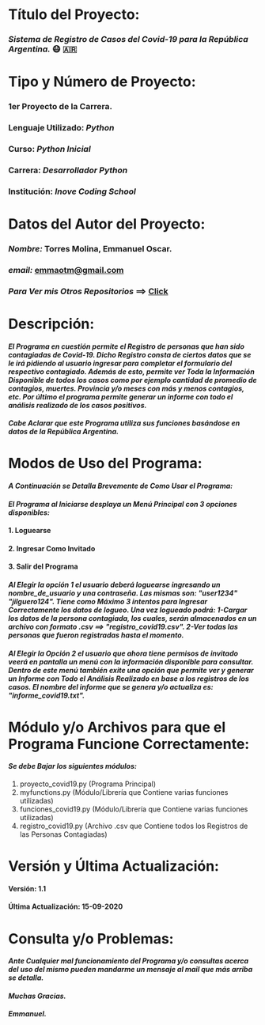# **Título del Proyecto:** 
 ### *Sistema de Registro de Casos del Covid-19 para la República Argentina.* :mask: :argentina:
 
 
# **Tipo y Número de Proyecto:**
 ### **1er Proyecto de la Carrera.**
 ### **Lenguaje Utilizado:** *Python*
 ### **Curso:** *Python Inicial* 
 ### **Carrera:** *Desarrollador Python*
 ### **Institución:** *Inove Coding School*
 
 
# **Datos del Autor del Proyecto:**
 ### ***Nombre:*** Torres Molina, Emmanuel Oscar.
 ### ***email:*** emmaotm@gmail.com
 ### ***Para Ver mis Otros Repositorios*** ==> [Click](https://github.com/eotorresmolina?tab=repositories)


# **Descripción:**
#### *El Programa en cuestión permite el Registro de personas que han sido contagiadas de Covid-19. Dicho Registro consta de ciertos datos que se le irá pidiendo al usuario ingresar para completar el formulario del respectivo contagiado. Además de esto, permite ver Toda la Información Disponible de todos los casos como por ejemplo cantidad de promedio de contagios, muertes. Provincia y/o meses con más y menos contagios, etc. Por último el programa permite generar un informe con todo el análisis realizado de los casos positivos.*
#### *Cabe Aclarar que este Programa utiliza sus funciones basándose en datos de la República Argentina.*
 
 
# **Modos de Uso del Programa:**
 #### *A Continuación se Detalla Brevemente de Como Usar el Programa:*
 #### *El Programa al Iniciarse desplaya un Menú Principal con 3 opciones disponibles:*
 #### 1. Loguearse
 #### 2. Ingresar Como Invitado
 #### 3. Salir del Programa
 #### *Al Elegir la opción 1 el usuario deberá loguearse ingresando un nombre_de_usuario y una contraseña. Las mismas son: "user1234" "jilguero124". Tiene como Máximo 3 intentos para Ingresar Correctamente los datos de logueo. Una vez logueado podrá: 1-Cargar los datos de la persona contagiada, los cuales, serán almacenados en un       archivo con formato .csv ==> "registro_covid19.csv". 2-Ver todas las personas que fueron registradas hasta el momento.*
 #### *Al Elegir la Opción 2 el usuario que ahora tiene permisos de invitado veerá en pantalla un menú con la información disponible para consultar. Dentro de este menú  también exite una opción que permite ver y generar un Informe con Todo el Análisis Realizado en base a los registros de los casos. El nombre del informe que se           genera y/o actualiza es: "informe_covid19.txt".*


# **Módulo y/o Archivos para que el Programa Funcione Correctamente:**
 #### *Se debe Bajar los siguientes módulos:*
 1. proyecto_covid19.py (Programa Principal)
 2. myfunctions.py (Módulo/Librería que Contiene varias funciones utilizadas)
 3. funciones_covid19.py (Módulo/Librería que Contiene varias funciones utilizadas)
 4. registro_covid19.py (Archivo .csv que Contiene todos los Registros de las Personas Contagiadas)


# **Versión y Última Actualización:**
 #### **Versión:** 1.1
 #### **Última Actualización:** 15-09-2020


# **Consulta y/o Problemas:**
 #### *Ante Cualquier mal funcionamiento del Programa y/o consultas acerca del uso del mismo pueden mandarme un mensaje al mail que más arriba se detalla.*
 #### *Muchas Gracias.*
 #### *Emmanuel.*
